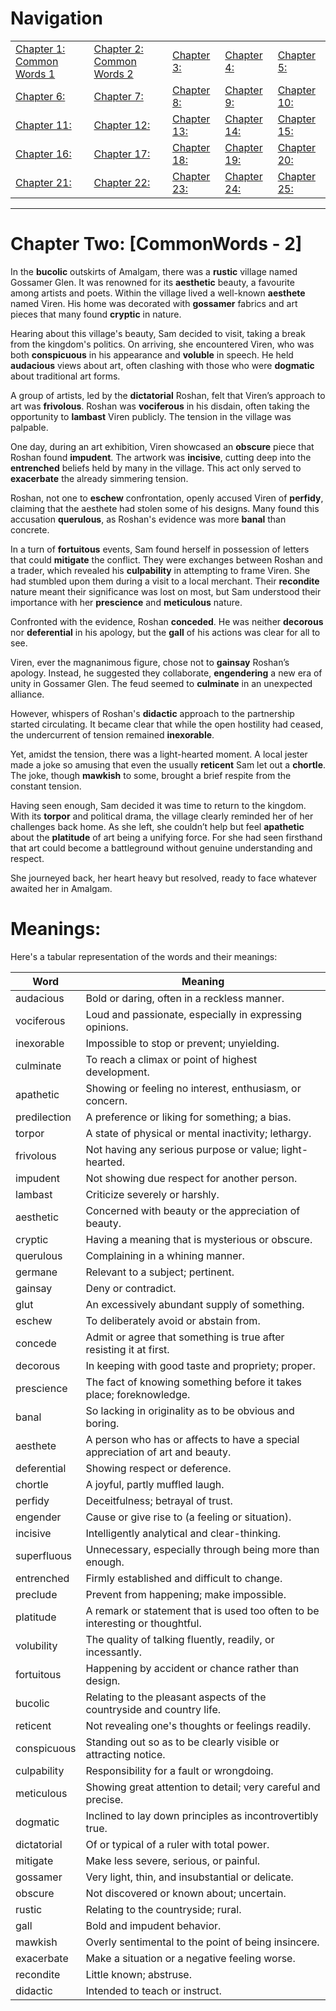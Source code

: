 # Navigation

|                               |                               |                  |                  |                  |
|-------------------------------|-------------------------------|------------------|------------------|------------------|
| [Chapter 1: Common Words 1](https://github.com/saifeemustafaq/GRE_Work/edit/main/1.%20CommonWords_1.md) | [Chapter 2: Common Words 2](https://github.com/saifeemustafaq/GRE_Work/blob/main/2.%20CommonWords_2.md) | [Chapter 3: ]()  | [Chapter 4: ]()  | [Chapter 5: ]()  |
| [Chapter 6: ]()               | [Chapter 7: ]()               | [Chapter 8: ]()  | [Chapter 9: ]()  | [Chapter 10: ]() |
| [Chapter 11: ]()              | [Chapter 12: ]()              | [Chapter 13: ]() | [Chapter 14: ]() | [Chapter 15: ]() |
| [Chapter 16: ]()              | [Chapter 17: ]()              | [Chapter 18: ]() | [Chapter 19: ]() | [Chapter 20: ]() |
| [Chapter 21: ]()              | [Chapter 22: ]()              | [Chapter 23: ]() | [Chapter 24: ]() | [Chapter 25: ]() |

---

# Chapter Two: [CommonWords - 2]

In the **bucolic** outskirts of Amalgam, there was a **rustic** village named Gossamer Glen. It was renowned for its **aesthetic** beauty, a favourite among artists and poets. Within the village lived a well-known **aesthete** named Viren. His home was decorated with **gossamer** fabrics and art pieces that many found **cryptic** in nature.

Hearing about this village's beauty, Sam decided to visit, taking a break from the kingdom's politics. On arriving, she encountered Viren, who was both **conspicuous** in his appearance and **voluble** in speech. He held **audacious** views about art, often clashing with those who were **dogmatic** about traditional art forms.

A group of artists, led by the **dictatorial** Roshan, felt that Viren’s approach to art was **frivolous**. Roshan was **vociferous** in his disdain, often taking the opportunity to **lambast** Viren publicly. The tension in the village was palpable.

One day, during an art exhibition, Viren showcased an **obscure** piece that Roshan found **impudent**. The artwork was **incisive**, cutting deep into the **entrenched** beliefs held by many in the village. This act only served to **exacerbate** the already simmering tension.

Roshan, not one to **eschew** confrontation, openly accused Viren of **perfidy**, claiming that the aesthete had stolen some of his designs. Many found this accusation **querulous**, as Roshan's evidence was more **banal** than concrete.

In a turn of **fortuitous** events, Sam found herself in possession of letters that could **mitigate** the conflict. They were exchanges between Roshan and a trader, which revealed his **culpability** in attempting to frame Viren. She had stumbled upon them during a visit to a local merchant. Their **recondite** nature meant their significance was lost on most, but Sam understood their importance with her **prescience** and **meticulous** nature.

Confronted with the evidence, Roshan **conceded**. He was neither **decorous** nor **deferential** in his apology, but the **gall** of his actions was clear for all to see.

Viren, ever the magnanimous figure, chose not to **gainsay** Roshan’s apology. Instead, he suggested they collaborate, **engendering** a new era of unity in Gossamer Glen. The feud seemed to **culminate** in an unexpected alliance.

However, whispers of Roshan's **didactic** approach to the partnership started circulating. It became clear that while the open hostility had ceased, the undercurrent of tension remained **inexorable**.

Yet, amidst the tension, there was a light-hearted moment. A local jester made a joke so amusing that even the usually **reticent** Sam let out a **chortle**. The joke, though **mawkish** to some, brought a brief respite from the constant tension.

Having seen enough, Sam decided it was time to return to the kingdom. With its **torpor** and political drama, the village clearly reminded her of her challenges back home. As she left, she couldn’t help but feel **apathetic** about the **platitude** of art being a unifying force. For she had seen firsthand that art could become a battleground without genuine understanding and respect.

She journeyed back, her heart heavy but resolved, ready to face whatever awaited her in Amalgam.

# Meanings:

Here's a tabular representation of the words and their meanings:

| Word          | Meaning                                                 |
|---------------|---------------------------------------------------------|
| audacious     | Bold or daring, often in a reckless manner.             |
| vociferous    | Loud and passionate, especially in expressing opinions. |
| inexorable    | Impossible to stop or prevent; unyielding.              |
| culminate     | To reach a climax or point of highest development.      |
| apathetic     | Showing or feeling no interest, enthusiasm, or concern. |
| predilection  | A preference or liking for something; a bias.           |
| torpor        | A state of physical or mental inactivity; lethargy.     |
| frivolous     | Not having any serious purpose or value; light-hearted. |
| impudent      | Not showing due respect for another person.             |
| lambast       | Criticize severely or harshly.                          |
| aesthetic     | Concerned with beauty or the appreciation of beauty.    |
| cryptic       | Having a meaning that is mysterious or obscure.         |
| querulous     | Complaining in a whining manner.                        |
| germane       | Relevant to a subject; pertinent.                       |
| gainsay       | Deny or contradict.                                     |
| glut          | An excessively abundant supply of something.            |
| eschew        | To deliberately avoid or abstain from.                  |
| concede       | Admit or agree that something is true after resisting it at first. |
| decorous      | In keeping with good taste and propriety; proper.       |
| prescience    | The fact of knowing something before it takes place; foreknowledge. |
| banal         | So lacking in originality as to be obvious and boring.  |
| aesthete      | A person who has or affects to have a special appreciation of art and beauty. |
| deferential   | Showing respect or deference.                           |
| chortle       | A joyful, partly muffled laugh.                         |
| perfidy       | Deceitfulness; betrayal of trust.                       |
| engender      | Cause or give rise to (a feeling or situation).         |
| incisive      | Intelligently analytical and clear-thinking.            |
| superfluous   | Unnecessary, especially through being more than enough. |
| entrenched    | Firmly established and difficult to change.             |
| preclude      | Prevent from happening; make impossible.                |
| platitude     | A remark or statement that is used too often to be interesting or thoughtful. |
| volubility    | The quality of talking fluently, readily, or incessantly. |
| fortuitous    | Happening by accident or chance rather than design.     |
| bucolic       | Relating to the pleasant aspects of the countryside and country life. |
| reticent      | Not revealing one's thoughts or feelings readily.       |
| conspicuous   | Standing out so as to be clearly visible or attracting notice. |
| culpability   | Responsibility for a fault or wrongdoing.               |
| meticulous    | Showing great attention to detail; very careful and precise. |
| dogmatic      | Inclined to lay down principles as incontrovertibly true. |
| dictatorial   | Of or typical of a ruler with total power.              |
| mitigate      | Make less severe, serious, or painful.                  |
| gossamer      | Very light, thin, and insubstantial or delicate.        |
| obscure       | Not discovered or known about; uncertain.               |
| rustic        | Relating to the countryside; rural.                      |
| gall          | Bold and impudent behavior.                             |
| mawkish       | Overly sentimental to the point of being insincere.     |
| exacerbate    | Make a situation or a negative feeling worse.           |
| recondite     | Little known; abstruse.                                 |
| didactic      | Intended to teach or instruct.                          |


